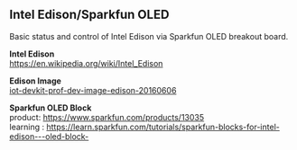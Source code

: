 ## Intel Edison/Sparkfun OLED

Basic status and control of Intel Edison via Sparkfun OLED breakout board.

**Intel Edison**  
https://en.wikipedia.org/wiki/Intel_Edison

**Edison Image**  
[iot-devkit-prof-dev-image-edison-20160606](http://iotdk.intel.com/images/3.5/edison/iot-devkit-prof-dev-image-edison-20160606.zip)

**Sparkfun OLED Block**  
product: https://www.sparkfun.com/products/13035   
learning : https://learn.sparkfun.com/tutorials/sparkfun-blocks-for-intel-edison---oled-block-   
